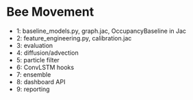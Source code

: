 # Bee Movement

- 1: baseline_models.py, graph.jac, OccupancyBaseline in Jac
- 2: feature_engineering.py, calibration.jac
- 3: evaluation 
- 4: diffusion/advection 
- 5: particle filter
- 6: ConvLSTM hooks 
- 7: ensemble 
- 8: dashboard API
- 9: reporting


